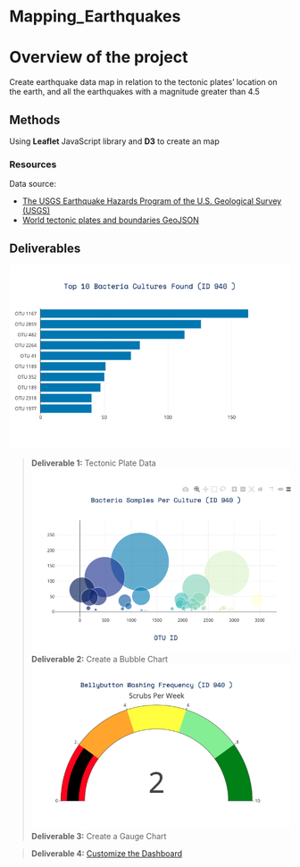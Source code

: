 # Mapping_Earthquakes

# Overview of the project 

Create earthquake data map in relation to the tectonic plates’ location on the earth, and all the earthquakes with a magnitude greater than 4.5 
 
 
 ## Methods 
Using **Leaflet** JavaScript library and **D3** to create an map

### Resources
Data source: 
- [The USGS Earthquake Hazards Program of the U.S. Geological Survey (USGS)](https://earthquake.usgs.gov/) 
- [World tectonic plates and boundaries GeoJSON](https://github.com/fraxen/tectonicplates/blob/master/GeoJSON/PB2002_boundaries.json)



## Deliverables
![D1](https://github.com/xenia-e/12-plotly-deployment/blob/main/static/images/Bellybutton_Biodiversity_bar.png)
> __Deliverable 1:__ Tectonic Plate Data
![D2](https://github.com/xenia-e/12-plotly-deployment/blob/main/static/images/Bellybutton_Biodiversity%20_bubble.png)
> __Deliverable 2:__ Create a Bubble Chart
![D3](https://github.com/xenia-e/12-plotly-deployment/blob/main/static/images/Bellybutton_Biodiversity_gauge.png)
> __Deliverable 3:__ Create a Gauge Chart

> __Deliverable 4:__ [Customize the Dashboard](https://xenia-e.github.io/12-plotly-deployment/)


